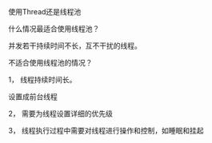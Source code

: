 使用Thread还是线程池



什么情况最适合使用线程池？

并发若干持续时间不长，互不干扰的线程。

不适合使用线程池的情况？

1， 线程持续时间长。

设置成前台线程

2， 需要为线程设置详细的优先级

3， 线程执行过程中需要对线程进行操作和控制，如睡眠和挂起